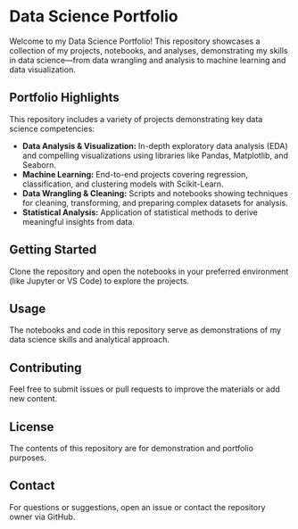 
# Data Science Portfolio

Welcome to my Data Science Portfolio! This repository showcases a collection of my projects, notebooks, and analyses, demonstrating my skills in data science—from data wrangling and analysis to machine learning and data visualization.

## Portfolio Highlights
This repository includes a variety of projects demonstrating key data science competencies:
- **Data Analysis & Visualization:** In-depth exploratory data analysis (EDA) and compelling visualizations using libraries like Pandas, Matplotlib, and Seaborn.
- **Machine Learning:** End-to-end projects covering regression, classification, and clustering models with Scikit-Learn.
- **Data Wrangling & Cleaning:** Scripts and notebooks showing techniques for cleaning, transforming, and preparing complex datasets for analysis.
- **Statistical Analysis:** Application of statistical methods to derive meaningful insights from data.

## Getting Started
Clone the repository and open the notebooks in your preferred environment (like Jupyter or VS Code) to explore the projects.

## Usage
The notebooks and code in this repository serve as demonstrations of my data science skills and analytical approach.

## Contributing
Feel free to submit issues or pull requests to improve the materials or add new content.

## License
The contents of this repository are for demonstration and portfolio purposes.

## Contact
For questions or suggestions, open an issue or contact the repository owner via GitHub.
